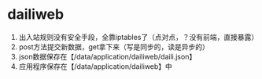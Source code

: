 # dailiweb


1. 出入站规则没有安全手段，全靠iptables了（点对点，？没有前端，直接暴露）
2. post方法提交新数据，get拿下来（写是同步的，读是异步的） 
3. json数据保存在【/data/application/dailiweb/daili.json】
4. 应用程序保存在【/data/application/dailiweb】中
